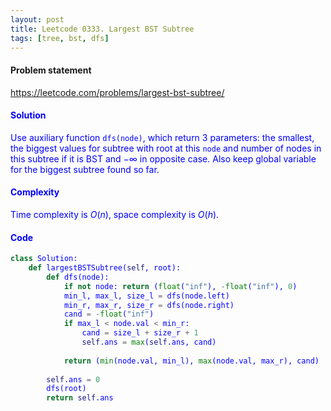 ```yaml
---
layout: post
title: Leetcode 0333. Largest BST Subtree
tags: [tree, bst, dfs]
---
```


#### Problem statement

<a href="https://leetcode.com/problems/largest-bst-subtree/"> <font color = blue>https://leetcode.com/problems/largest-bst-subtree/

#### Solution
Use auxiliary function `dfs(node)`, which return 3 parameters: the smallest, the biggest values for subtree with root at this `node` and number of nodes in this subtree if it is BST and $-\infty$ in opposite case. Also keep global variable for the biggest subtree found so far. 

#### Complexity
Time complexity is $O(n)$, space complexity is $O(h)$.

#### Code
```python
class Solution:
    def largestBSTSubtree(self, root):
        def dfs(node):
            if not node: return (float("inf"), -float("inf"), 0)
            min_l, max_l, size_l = dfs(node.left)
            min_r, max_r, size_r = dfs(node.right)
            cand = -float("inf")
            if max_l < node.val < min_r:
                cand = size_l + size_r + 1
                self.ans = max(self.ans, cand)
                
            return (min(node.val, min_l), max(node.val, max_r), cand)
        
        self.ans = 0
        dfs(root)
        return self.ans
```
